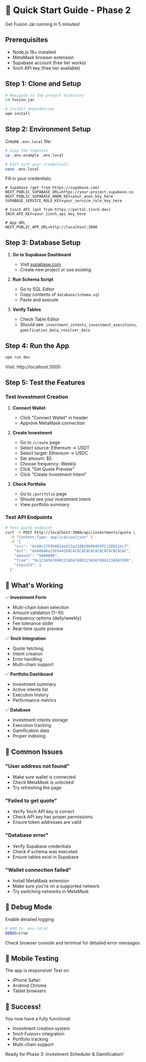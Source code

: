 # 🚀 Quick Start Guide - Phase 2

Get Fusion Jar running in 5 minutes!

## Prerequisites

- Node.js 18+ installed
- MetaMask browser extension
- Supabase account (free tier works)
- 1inch API key (free tier available)

## Step 1: Clone and Setup

```bash
# Navigate to the project directory
cd fusion-jar

# Install dependencies
npm install
```

## Step 2: Environment Setup

Create `.env.local` file:

```bash
# Copy the template
cp .env.example .env.local

# Edit with your credentials
nano .env.local
```

Fill in your credentials:

```env
# Supabase (get from https://supabase.com)
NEXT_PUBLIC_SUPABASE_URL=https://your-project.supabase.co
NEXT_PUBLIC_SUPABASE_ANON_KEY=your_anon_key_here
SUPABASE_SERVICE_ROLE_KEY=your_service_role_key_here

# 1inch API (get from https://portal.1inch.dev)
INCH_API_KEY=your_1inch_api_key_here

# App URL
NEXT_PUBLIC_APP_URL=http://localhost:3000
```

## Step 3: Database Setup

1. **Go to Supabase Dashboard**

   - Visit [supabase.com](https://supabase.com)
   - Create new project or use existing

2. **Run Schema Script**

   - Go to SQL Editor
   - Copy contents of `database/schema.sql`
   - Paste and execute

3. **Verify Tables**
   - Check Table Editor
   - Should see: `investment_intents`, `investment_executions`, `gamification_data`, `resolver_data`

## Step 4: Run the App

```bash
npm run dev
```

Visit: http://localhost:3000

## Step 5: Test the Features

### Test Investment Creation

1. **Connect Wallet**

   - Click "Connect Wallet" in header
   - Approve MetaMask connection

2. **Create Investment**

   - Go to `/create` page
   - Select source: Ethereum → USDT
   - Select target: Ethereum → USDC
   - Set amount: $5
   - Choose frequency: Weekly
   - Click "Get Quote Preview"
   - Click "Create Investment Intent"

3. **Check Portfolio**
   - Go to `/portfolio` page
   - Should see your investment intent
   - View portfolio summary

### Test API Endpoints

```bash
# Test quote endpoint
curl -X POST http://localhost:3000/api/investments/quote \
  -H "Content-Type: application/json" \
  -d '{
    "src": "0xdAC17F958D2ee523a2206206994597C13D831ec7",
    "dst": "0xA0b86a33E6441b8C4C8C8C8C8C8C8C8C8C8C8C8C",
    "amount": "5000000",
    "from": "0x1234567890123456789012345678901234567890",
    "chainId": 1
  }'
```

## 🎯 What's Working

✅ **Investment Form**

- Multi-chain token selection
- Amount validation ($1-$10)
- Frequency options (daily/weekly)
- Fee tolerance slider
- Real-time quote preview

✅ **1inch Integration**

- Quote fetching
- Intent creation
- Error handling
- Multi-chain support

✅ **Portfolio Dashboard**

- Investment summary
- Active intents list
- Execution history
- Performance metrics

✅ **Database**

- Investment intents storage
- Execution tracking
- Gamification data
- Proper indexing

## 🚨 Common Issues

### "User address not found"

- Make sure wallet is connected
- Check MetaMask is unlocked
- Try refreshing the page

### "Failed to get quote"

- Verify 1inch API key is correct
- Check API key has proper permissions
- Ensure token addresses are valid

### "Database error"

- Verify Supabase credentials
- Check if schema was executed
- Ensure tables exist in Supabase

### "Wallet connection failed"

- Install MetaMask extension
- Make sure you're on a supported network
- Try switching networks in MetaMask

## 🔧 Debug Mode

Enable detailed logging:

```bash
# Add to .env.local
DEBUG=true
```

Check browser console and terminal for detailed error messages.

## 📱 Mobile Testing

The app is responsive! Test on:

- iPhone Safari
- Android Chrome
- Tablet browsers

## 🎉 Success!

You now have a fully functional:

- Investment creation system
- 1inch Fusion+ integration
- Portfolio tracking
- Multi-chain support

Ready for Phase 3: Investment Scheduler & Gamification!
